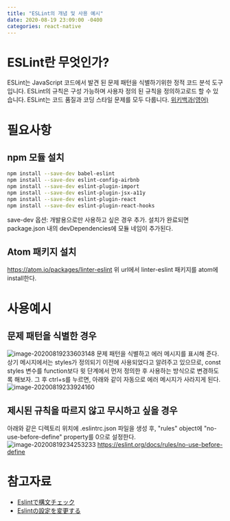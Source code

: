 ```yaml
---
title: "ESLint의 개념 및 사용 예시"
date: 2020-08-19 23:09:00 -0400
categories: react-native
---
```

# ESLint란 무엇인가?

ESLint는 JavaScript 코드에서 발견 된 문제 패턴을 식별하기위한 정적 코드 분석 도구입니다. ESLint의 규칙은 구성 가능하며 사용자 정의 된 규칙을 정의하고로드 할 수 있습니다. ESLint는 코드 품질과 코딩 스타일 문제를 모두 다룹니다. [위키백과(영어)](https://en.wikipedia.org/wiki/ESLint)

# 필요사항
## npm 모듈 설치
```bash
npm install --save-dev babel-eslint
npm install --save-dev eslint-config-airbnb
npm install --save-dev eslint-plugin-import
npm install --save-dev eslint-plugin-jsx-a11y
npm install --save-dev eslint-plugin-react
npm install --save-dev eslint-plugin-react-hooks
```
save-dev 옵션: 개발용으로만 사용하고 싶은 경우 추가.
설치가 완료되면 package.json 내의 devDependencies에 모듈 네임이 추가된다.

## Atom 패키지 설치
https://atom.io/packages/linter-eslint
위 url에서 linter-eslint 패키지를 atom에 install한다.

# 사용예시
## 문제 패턴을 식별한 경우
![image-20200819233603148](https://wonderminah.github.io/assets/img/react-native/image-20200819233603148.png)
문제 패턴을 식별하고 에러 메시지를 표시해 준다.
상기 메시지에서는 styles가 정의되기 이전에 사용되었다고 알려주고 있으므로, const styles 변수를 function보다 윗 단계에서 먼저 정의한 후 사용하는 방식으로 변경하도록 해보자.
그 후 ctrl+s를 누르면, 아래와 같이 자동으로 에러 메시지가 사라지게 된다.
![image-20200819233924160](https://wonderminah.github.io/assets/img/react-native/image-20200819233924160.png)

## 제시된 규칙을 따르지 않고 무시하고 싶을 경우
아래와 같은 디렉토리 위치에 .eslintrc.json 파일을 생성 후, "rules" object에 "no-use-before-define" property를 0으로 설정한다.
![image-20200819234253233](https://wonderminah.github.io/assets/img/react-native/image-20200819234253233.png)
https://eslint.org/docs/rules/no-use-before-define

# 참고자료
* [Eslintで構文チェック](https://www.udemy.com/course/react-native-ios-android/learn/lecture/8436162#overview)
* [Eslintの設定を変更する](https://www.udemy.com/course/react-native-ios-android/learn/lecture/8436168#overview)

